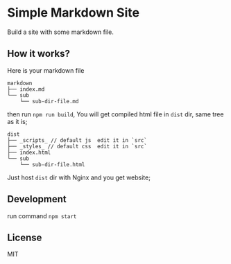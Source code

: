 Simple Markdown Site
========================
Build a site with some markdown file.

## How it works?

Here is your markdown file

```
markdown
├── index.md
└── sub
    └── sub-dir-file.md
```

then run `npm run build`, You will get compiled html file in `dist` dir, same tree as it is;

```
dist
├── _scripts_ // default js  edit it in `src`
├── _styles_ // default css  edit it in `src`
├── index.html
└── sub
    └── sub-dir-file.html
```

Just host `dist` dir with Nginx and you get website;

## Development

run command `npm start`

## License

MIT
